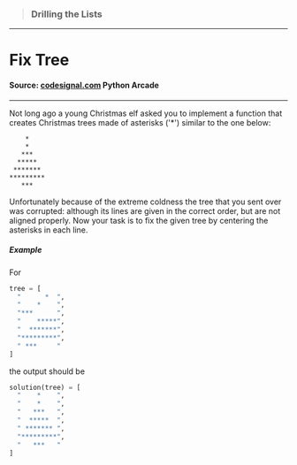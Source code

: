 > ### Drilling the Lists

---

# Fix Tree

#### Source: [codesignal.com](https://codesignal.com/) Python Arcade

---

Not long ago a young Christmas elf asked you to implement a function that creates Christmas trees made of asterisks ('\*') similar to the one below:

```
    *
    *
   ***
  *****
 *******
*********
   ***
```

Unfortunately because of the extreme coldness the tree that you sent over was corrupted: although its lines are given in the correct order, but are not aligned properly. Now your task is to fix the given tree by centering the asterisks in each line.

##### Example

For

```py
tree = [
  "      *  ",
  "    *    ",
  "***      ",
  "    *****",
  "  *******",
  "*********",
  " ***     "
]
```

the output should be

```py
solution(tree) = [
  "    *    ",
  "    *    ",
  "   ***   ",
  "  *****  ",
  " ******* ",
  "*********",
  "   ***   "
]
```
